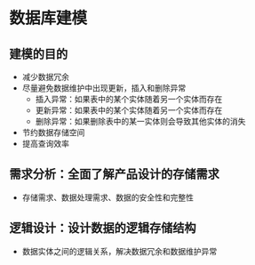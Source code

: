 # 数据库建模

## 建模的目的
* 减少数据冗余
* 尽量避免数据维护中出现更新，插入和删除异常
    * 插入异常：如果表中的某个实体随着另一个实体而存在
    * 更新异常：如果表中的某个实体随着另一个实体而存在
    * 删除异常：如果删除表中的某一实体则会导致其他实体的消失
* 节约数据存储空间
* 提高查询效率

## 需求分析：全面了解产品设计的存储需求

* 存储需求、数据处理需求、数据的安全性和完整性

## 逻辑设计：设计数据的逻辑存储结构

* 数据实体之间的逻辑关系，解决数据冗余和数据维护异常